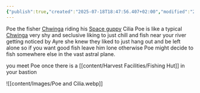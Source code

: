 ```yaml
---
{"publish":true,"created":"2025-07-18T18:47:56.407+02:00","modified":"2025-07-18T17:55:31.134+02:00","cssclasses":""}
---
```


Poe the fisher [Chwinga](chwinga-astronaut-bam) riding his [Space guppy](space-guppy-bam) Cilia Poe is like a typical [Chwinga](chwinga-astronaut-bam) very shy and seclusive liking to just chill and fish near your river getting noticed by Ayre she knew they liked to just hang out and be left alone so if you want good fish leave him lone otherwise Poe might decide to fish somewhere else in the vast astral plane.

you meet Poe once there is a [[content/Harvest Facilities/Fishing Hut]] in your bastion

![[content/Images/Poe and Cilia.webp]]